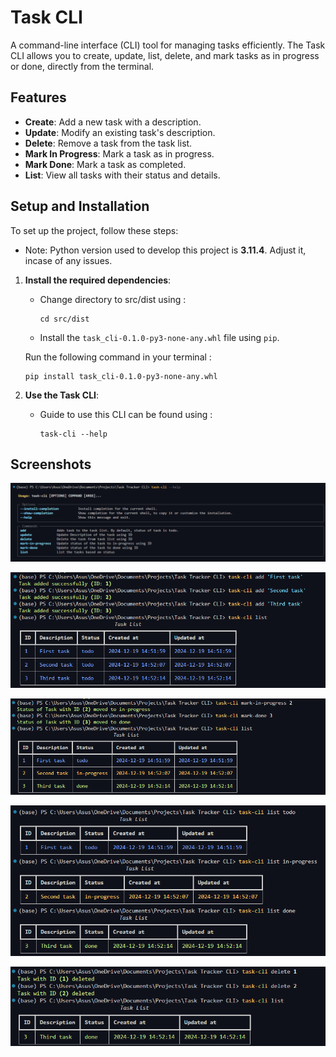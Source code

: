 
# Task CLI

A command-line interface (CLI) tool for managing tasks efficiently. The Task CLI allows you to create, update, list, delete, and mark tasks as in progress or done, directly from the terminal.

## Features

- **Create**: Add a new task with a description.
- **Update**: Modify an existing task's description.
- **Delete**: Remove a task from the task list.
- **Mark In Progress**: Mark a task as in progress.
- **Mark Done**: Mark a task as completed.
- **List**: View all tasks with their status and details.

## Setup and Installation

To set up the project, follow these steps:

- Note: Python version used to develop this project is **3.11.4**. Adjust it, incase of any issues.

1. **Install the required dependencies**:
   - Change directory to src/dist using :
     
        ```
        cd src/dist
        ```
        
   - Install the `task_cli-0.1.0-py3-none-any.whl` file using `pip`.

   Run the following command in your terminal :
   ```
   pip install task_cli-0.1.0-py3-none-any.whl
   ```

2. **Use the Task CLI**:
    - Guide to use this CLI can be found using :
      
        ```
        task-cli --help
        ```


## Screenshots

![Screenshot 1](assets/img-1.png)

![Screenshot 2](assets/img-2.png)

![Screenshot 3](assets/img-3.png)

![Screenshot 4](assets/img-4.png)

![Screenshot 5](assets/img-5.png)